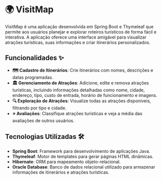 # 🌍 VisitMap

VisitMap é uma aplicação desenvolvida em Spring Boot e Thymeleaf que permite aos usuários planejar e explorar roteiros turísticos de forma fácil e interativa. A aplicação oferece uma interface amigável para visualizar atrações turísticas, suas informações e criar itinerários personalizados.

## Funcionalidades ✨

- **🗺️ Cadastro de Itinerários**: Crie itinerários com nomes, descrições e datas programadas.
- **🏛️ Gerenciamento de Atrações**: Adicione, edite e remova atrações turísticas, incluindo informações detalhadas como nome, cidade, endereço, tipo, custo de entrada, horário de funcionamento e imagens.
- **🔍 Exploração de Atrações**: Visualize todas as atrações disponíveis, filtrando por tipo e cidade.
- **⭐ Avaliações**: Classifique atrações turísticas e veja a média das avaliações de outros usuários.

## Tecnologias Utilizadas 🛠️

- **Spring Boot**: Framework para desenvolvimento de aplicações Java.
- **Thymeleaf**: Motor de templates para gerar páginas HTML dinâmicas.
- **Hibernate**: ORM para mapeamento objeto-relacional.
- **Oracle Database**: Banco de dados relacional utilizado para armazenar informações de itinerários e atrações turísticas.

